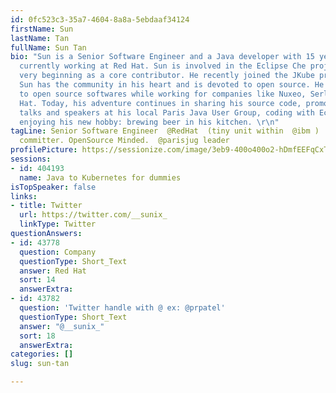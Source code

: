 ```yaml
---
id: 0fc523c3-35a7-4604-8a8a-5ebdaaf34124
firstName: Sun
lastName: Tan
fullName: Sun Tan
bio: "Sun is a Senior Software Engineer and a Java developer with 15 years experience,
  currently working at Red Hat. Sun is involved in the Eclipse Che project from the
  very beginning as a core contributor. He recently joined the JKube project team.
  Sun has the community in his heart and is devoted to open source. He has been contributing
  to open source softwares while working for companies like Nuxeo, Serli and now Red
  Hat. Today, his adventure continues in sharing his source code, promoting great
  talks and speakers at his local Paris Java User Group, coding with Eclipse Che and
  enjoying his new hobby: brewing beer in his kitchen. \r\n"
tagLine: Senior Software Engineer  @RedHat  (tiny unit within  @ibm )  Eclipse JKube
  committer. OpenSource Minded.  @parisjug leader
profilePicture: https://sessionize.com/image/3eb9-400o400o2-hDmfEEFqCxTYAFa1Qsa6Co.jpg
sessions:
- id: 404193
  name: Java to Kubernetes for dummies
isTopSpeaker: false
links:
- title: Twitter
  url: https://twitter.com/__sunix_
  linkType: Twitter
questionAnswers:
- id: 43778
  question: Company
  questionType: Short_Text
  answer: Red Hat
  sort: 14
  answerExtra: 
- id: 43782
  question: 'Twitter handle with @ ex: @prpatel'
  questionType: Short_Text
  answer: "@__sunix_"
  sort: 18
  answerExtra: 
categories: []
slug: sun-tan

---
```

